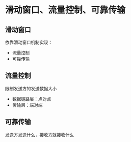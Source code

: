# 滑动窗口、流量控制、可靠传输

## 滑动窗口
依靠滑动窗口机制实现：
- 流量控制
- 可靠传输

## 流量控制
限制发送方的发送数据大小

- 数据链路层：点对点
- 传输层：端对端

## 可靠传输
发送方发送什么，接收方就接收什么


